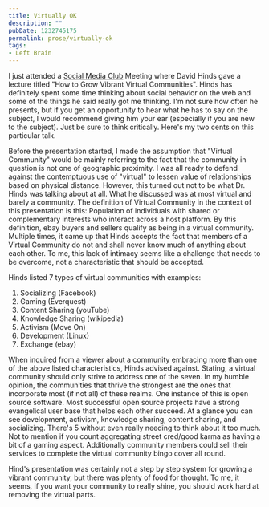 ```yaml
---
title: Virtually OK
description: ""
pubDate: 1232745175
permalink: prose/virtually-ok
tags:
- Left Brain
---
```


I just attended a [Social Media Club](http://socialmediaclubsf.org/ "South Florida Social Media Club") Meeting where David Hinds gave a lecture titled "How to Grow Vibrant Virtual Communities". Hinds has definitely spent some time thinking about social behavior on the web and some of the things he said really got me thinking. I'm not sure how often he presents, but if you get an opportunity to hear what he has to say on the subject, I would recommend giving him your ear (especially if you are new to the subject). Just be sure to think critically. Here's my two cents on this particular talk.

Before the presentation started, I made the assumption that "Virtual Community" would be mainly referring to the fact that the community in question is not one of geographic proximity. I was all ready to defend against the contemptuous use of "virtual" to lessen value of relationships based on physical distance. However, this turned out not to be what Dr. Hinds was talking about at all. What he discussed was at most virtual and barely a community. The definition of Virtual Community in the context of this presentation is this: Population of individuals with shared or complementary interests who interact across a host platform. By this definition, ebay buyers and sellers qualify as being in a virtual community. Multiple times, it came up that Hinds accepts the fact that members of a Virtual Community do not and shall never know much of anything about each other. To me, this lack of intimacy seems like a challenge that needs to be overcome, not a characteristic that should be accepted.

Hinds listed 7 types of virtual communities with examples:

1. Socializing (Facebook)
2. Gaming (Everquest)
3. Content Sharing (youTube)
4. Knowledge Sharing (wikipedia)
5. Activism (Move On)
6. Development (Linux)
7. Exchange (ebay)

When inquired from a viewer about a community embracing more than one of the above listed characteristics, Hinds advised against. Stating, a virtual community should only strive to address one of the seven. In my humble opinion, the communities that thrive the strongest are the ones that incorporate most (if not all) of these realms. One instance of this is open source software. Most successful open source projects have a strong evangelical user base that helps each other succeed. At a glance you can see development, activism, knowledge sharing, content sharing, and socializing. There's 5 without even really needing to think about it too much. Not to mention if you count aggregating street cred/good karma as having a bit of a gaming aspect. Additionally community members could sell their services to complete the virtual community bingo cover all round.

Hind's presentation was certainly not a step by step system for growing a vibrant community, but there was plenty of food for thought. To me, it seems, if you want your community to really shine, you should work hard at removing the virtual parts.